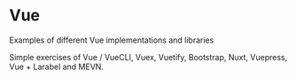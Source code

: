 # Vue
 Examples of different Vue implementations and libraries

Simple exercises of Vue / VueCLI, Vuex, Vuetify, Bootstrap, Nuxt, Vuepress, Vue + Larabel and MEVN.
